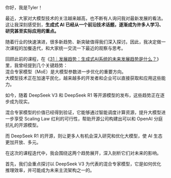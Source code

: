 你好，我是Tyler！

最近，大家对大模型技术的关注越来越高，也不断有人询问我对最新发展的看法。这让我深刻感受到，**生成式 AI 已经从一个前沿技术话题，逐渐成为许多人学习、研究甚至实际应用的重点。**

随着行业的快速演进，很多新趋势、新突破值得我们深入探讨。因此，我决定做一次课程的加餐迭代，和大家统一交流一下最近的观察与思考。

回顾此前的课程，在《[31｜发展趋势：生成式AI系统的未来发展趋势是什么？](https://time.geekbang.org/column/article/720951)》里，我曾经提到几个关键趋势：  
混合专家模型（MoE）是大模型参数进一步优化的重要方向。  
大模型技术正在加速平民化，越来越多的开发者和企业可以直接获取和应用这些能力。

如今，随着 DeepSeek V3 和 DeepSeek R1 等开源模型的发布，这些趋势正在逐步成为现实。

混合专家模型的价值已经得到验证，它能够通过智能调度计算资源，提升大模型进一步享受 Scaling Law 红利的可行性，帮助开源公司构建出可以和 OpenAI 分庭抗礼的开源模型。

而 DeepSeek R1 的开源，则让更多人有机会深入研究和优化大模型，使 AI 生态更加开放、多元。

在这次的课程迭代中，我会围绕这两个趋势展开，深入剖析它们对未来的影响。

首先，我们会重点探讨以 DeepSeek V3 为代表的混合专家模型，它是如何优化推理效率，并可能成为未来主流架构之一的。